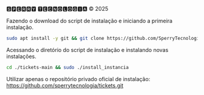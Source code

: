 🆂🅿🅴🆁🆁🆈 🆃🅴🅲🅽🅾🅻🅾🅶🅸🅰 © 2025

Fazendo o download do script de instalação e iniciando a primeira instalação.

```bash
sudo apt install -y git && git clone https://github.com/SperryTecnologia/tickets-main.git && sudo chmod -R 777 tickets-main && cd tickets-main && sudo ./install_primaria
```

Acessando o diretório do script de instalação e instalando novas instalações.

```bash
cd ./tickets-main && sudo ./install_instancia
```

Utilizar apenas o repositório privado oficial de instalação:
https://github.com/sperrytecnologia/tickets.git

